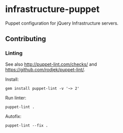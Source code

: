 # infrastructure-puppet

Puppet configuration for jQuery Infrastructure servers.

## Contributing

### Linting

See also <http://puppet-lint.com/checks/> and <https://github.com/rodjek/puppet-lint/>.

Install:
```
gem install puppet-lint -v '~> 2'
```

Run linter:
```
puppet-lint .
````

Autofix:
```
puppet-lint --fix .
```
